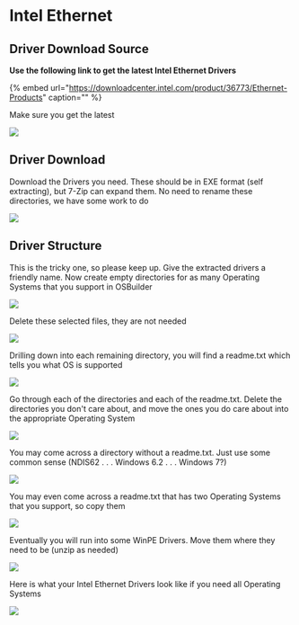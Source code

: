 # Intel Ethernet

## Driver Download Source

**Use the following link to get the latest Intel Ethernet Drivers**

{% embed url="https://downloadcenter.intel.com/product/36773/Ethernet-Products" caption="" %}

Make sure you get the latest

![](../../../../../.gitbook/assets/image%20%284%29.png)

## Driver Download

Download the Drivers you need. These should be in EXE format \(self extracting\), but 7-Zip can expand them. No need to rename these directories, we have some work to do

![](../../../../../.gitbook/assets/image%20%285%29.png)

## Driver Structure

This is the tricky one, so please keep up. Give the extracted drivers a friendly name. Now create empty directories for as many Operating Systems that you support in OSBuilder

![](../../../../../.gitbook/assets/image%20%2827%29.png)

Delete these selected files, they are not needed

![](../../../../../.gitbook/assets/image%20%2837%29.png)

Drilling down into each remaining directory, you will find a readme.txt which tells you what OS is supported

![](../../../../../.gitbook/assets/image%20%2839%29.png)

Go through each of the directories and each of the readme.txt. Delete the directories you don't care about, and move the ones you do care about into the appropriate Operating System

![](../../../../../.gitbook/assets/image%20%2822%29.png)

You may come across a directory without a readme.txt. Just use some common sense \(NDIS62 . . . Windows 6.2 . . . Windows 7?\)

![](../../../../../.gitbook/assets/image%20%288%29.png)

You may even come across a readme.txt that has two Operating Systems that you support, so copy them

![](../../../../../.gitbook/assets/image%20%2871%29.png)

Eventually you will run into some WinPE Drivers. Move them where they need to be \(unzip as needed\)

![](../../../../../.gitbook/assets/image%20%2861%29.png)

Here is what your Intel Ethernet Drivers look like if you need all Operating Systems

![](../../../../../.gitbook/assets/image%20%2819%29.png)

